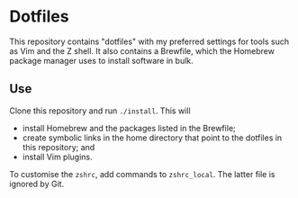 # Dotfiles

This repository contains "dotfiles" with my preferred settings for tools such as
Vim and the Z shell. It also contains a Brewfile, which the Homebrew package
manager uses to install software in bulk.

## Use

Clone this repository and run `./install`. This will

- install Homebrew and the packages listed in the Brewfile;
- create symbolic links in the home directory that point to the dotfiles in this
  repository; and
- install Vim plugins.

To customise the `zshrc`, add commands to `zshrc_local`. The latter file is
ignored by Git.
